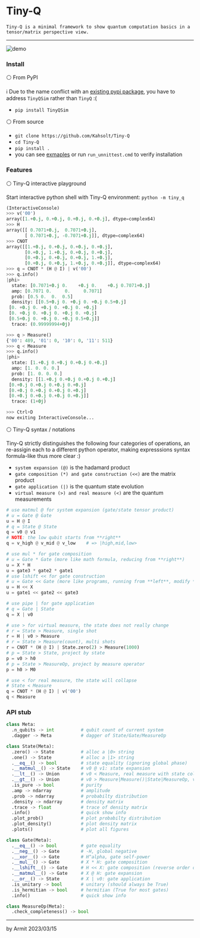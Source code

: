 # Tiny-Q

    Tiny-Q is a minimal framework to show quantum computation basics in a tensor/matrix perspective view.

----

![demo](img/demo.png)


### Install

⚪ From PyPI

ℹ Due to the name conflict with an [existing pypi package](https://pypi.org/project/TinyQ/), you have to address `TinyQSim` rather than `TinyQ` :(

- `pip install TinyQSim`

⚪ From source

- `git clone https://github.com/Kahsolt/Tiny-Q`
- `cd Tiny-Q`
- `pip install .`
- you can see [exmaples](/examples/) or run `run_unnittest.cmd` to verify installation


### Features

⚪ Tiny-Q interactive playground

Start interactive python shell with Tiny-Q environment: `python -m tiny_q`

```python
(InteractiveConsole)
>>> v('00')
array([1.+0.j, 0.+0.j, 0.+0.j, 0.+0.j], dtype=complex64)
>>> H
array([[ 0.7071+0.j,  0.7071+0.j],
       [ 0.7071+0.j, -0.7071+0.j]], dtype=complex64)
>>> CNOT
array([[1.+0.j, 0.+0.j, 0.+0.j, 0.+0.j],
       [0.+0.j, 1.+0.j, 0.+0.j, 0.+0.j],
       [0.+0.j, 0.+0.j, 0.+0.j, 1.+0.j],
       [0.+0.j, 0.+0.j, 1.+0.j, 0.+0.j]], dtype=complex64)
>>> q = CNOT * (H @ I) | v('00')
>>> q.info()
|phi>
  state: [0.7071+0.j 0.    +0.j 0.    +0.j 0.7071+0.j]
  amp: [0.7071 0.     0.     0.7071]
  prob: [0.5 0.  0.  0.5]
  density: [[0.5+0.j 0. +0.j 0. +0.j 0.5+0.j]
 [0. +0.j 0. +0.j 0. +0.j 0. +0.j]
 [0. +0.j 0. +0.j 0. +0.j 0. +0.j]
 [0.5+0.j 0. +0.j 0. +0.j 0.5+0.j]]
  trace: (0.99999994+0j)

>>> q > Measure()
{'00': 489, '01': 0, '10': 0, '11': 511}
>>> q < Measure
>>> q.info()
|phi>
  state: [1.+0.j 0.+0.j 0.+0.j 0.+0.j]
  amp: [1. 0. 0. 0.]
  prob: [1. 0. 0. 0.]
  density: [[1.+0.j 0.+0.j 0.+0.j 0.+0.j]
 [0.+0.j 0.+0.j 0.+0.j 0.+0.j]
 [0.+0.j 0.+0.j 0.+0.j 0.+0.j]
 [0.+0.j 0.+0.j 0.+0.j 0.+0.j]]
  trace: (1+0j)

>>> Ctrl+D
now exiting InteractiveConsole...
```

⚪ Tiny-Q syntax / notations

Tiny-Q strictly distinguishes the following four categories of operations, an re-assigin each to a different python operator, making expresssions syntax formula-like thus more clear :)

- `system expansion (@)` is the hadamard product
- `gate composition (*) and gate construction (<<)` are the matrix product
- `gate application (|)` is the quantum state evolution
- `virtual measure (>) and real measure (<)` are the quantum measurements

```python
# use matmul @ for system expansion (gate/state tensor product)
# u = Gate @ Gate
u = H @ I
# q = State @ State
q = v0 @ v1
# NOTE: the low qubit starts from **right**
q = v_high @ v_mid @ v_low    # => |high,mid,low>

# use mul * for gate composition
# u = Gate * Gate (more like math formula, reducing from **right**)
u = X * H
u = gate3 * gate2 * gate1
# use lshift << for gate construction
# u = Gate << Gate (more like programs, running from **left**, modify **inplace**)
u = H << X
u = gate1 << gate2 << gate3

# use pipe | for gate application
# q = Gate | State
q = X | v0

# use > for virtual measure, the state does not really change
# r = State > Measure, single shot
r = H | v0 > Measure
# r = State > Measure(count), multi shots
r = CNOT * (H @ I) | State.zero(2) > Measure(1000)
# p = State > State, project by state
p = v0 > h0
# p = State > MeasureOp, project by measure operator
p = h0 > M0

# use < for real measure, the state will collapse
# State < Measure
q = CNOT * (H @ I) | v('00')
q < Measure
```

### API stub

```python
class Meta:
  .n_qubits -> int          # qubit count of current system
  .dagger -> Meta           # dagger of State/Gate/MeasureOp

class State(Meta):
  .zero() -> State          # alloc a |0> string
  .one() -> State           # alloc a |1> string
  .__eq__() -> bool         # state equality (ignoring global phase)
  .__matmul__() -> State    # v0 @ v1: state expansion
  .__lt__() -> Union        # v0 < Measure, real measure with state collapse
  .__gt__() -> Union        # v0 > Measure|Measure()|State|MeasureOp, virtual measurements
  .is_pure -> bool          # purity
  .amp -> ndarray           # amplitude
  .prob -> ndarray          # probabilty distribution
  .density -> ndarray       # density matrix
  .trace -> float           # trace of density matrix
  .info()                   # quick show info
  .plot_prob()              # plot probabilty distribution
  .plot_density()           # plot density matrix
  .plots()                  # plot all figures

class Gate(Meta):
  .__eq__() -> bool         # gate equality
  .__neg__() -> Gate        # -H, global negative
  .__xor__() -> Gate        # H^alpha, gate self-power
  .__mul__() -> Gate        # X * H: gate composition
  .__lshift__() -> Gate     # H << X: gate composition (reverse order of __mul__)
  .__matmul__() -> Gate     # X @ H: gate expansion
  .__or__() -> State        # X | v0: gate application
  .is_unitary -> bool       # unitary (should always be True)
  .is_hermitian -> bool     # hermitian (True for most gates)
  .info()                   # quick show info

class MeasureOp(Meta):
  .check_completeness() -> bool
```

----

by Armit
2023/03/15 
